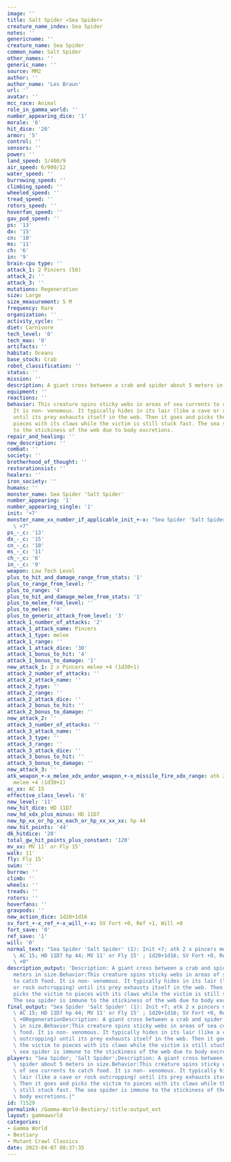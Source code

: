 ```yaml
---
image: ''
title: Salt Spider «Sea Spider»
creature_name_index: Sea Spider
notes: ''
genericname: ''
creature_name: Sea Spider
common_name: Salt Spider
other_names: ''
generic_name: ''
source: MM2
author: ''
author_name: 'Les Braun'
url: ''
avatar: ''
mcc_race: Animal
role_in_gamma_world: ''
number_appearing_dice: '1'
morale: '6'
hit_dice: '20'
armor: '5'
control: ''
sensors: ''
power: ''
land_speed: 3/400/9
air_speed: 6/900/12
water_speed: ''
burrowing_speed: ''
climbing_speed: ''
wheeled_speed: ''
tread_speed: ''
rotors_speed: ''
hoverfan_speed: ''
gav_pod_speed: ''
ps: '13'
dx: '15'
cn: '10'
ms: '11'
ch: '6'
in: '9'
brain-cpu type: ''
attack_1: 2 Pincers (50)
attack_2: ''
attack_3: ''
mutations: Regeneration
size: Large
size_measurement: 5 M
frequency: Rare
organization: ''
activity_cycle: ''
diet: Carnivore
tech_level: '0'
tech_max: '0'
artifacts: ''
habitat: Oceans
base_stock: Crab
robot_classification: ''
status: ''
mission: ''
description: A giant cross between a crab and spider about 5 meters in size.
equipment: ''
reactions: ''
behavior: This creature spins sticky webs in areas of sea currents to catch food.
  It is non- venomous. It typically hides in its lair (like a cave or rock outcropping)
  until its prey exhausts itself in the web. Then it goes and picks the victim to
  pieces with its claws while the victim is still stuck fast. The sea spider is immune
  to the stickiness of the web due to body excretions.
repair_and_healing: ''
new_description: ''
combat: ''
society: ''
brotherhood_of_thought: ''
restorationsist: ''
healers: ''
iron_society: ''
humans: ''
monster_name: Sea Spider 'Salt Spider'
number_appearing: '1'
number_appearing_single: '1'
init: '+7'
monster_name_xx_number_if_applicable_init_+-x: "Sea Spider 'Salt Spider' (1): Init\
  \ +7"
ps_-_c: '13'
dx_-_c: '15'
cn_-_c: '10'
ms_-_c: '11'
ch_-_c: '6'
in_-_c: '9'
weapon: Low Tech Level
plus_to_hit_and_damage_range_from_stats: '1'
plus_to_range_from_level: ''
plus_to_range: '4'
plus_to_hit_and_damage_melee_from_stats: '1'
plus_to_melee_from_level: ''
plus_to_melee: '4'
plus_to_generic_attack_from_level: '3'
attack_1_number_of_attacks: '2'
attack_1_attack_name: Pincers
attack_1_type: melee
attack_1_range: ''
attack_1_attack_dice: '30'
attack_1_bonus_to_hit: '4'
attack_1_bonus_to_damage: '1'
new_attack_1: 2 x Pincers melee +4 (1d30+1)
attack_2_number_of_attacks: ''
attack_2_attack_name: ''
attack_2_type: ''
attack_2_range: ''
attack_2_attack_dice: ''
attack_2_bonus_to_hit: ''
attack_2_bonus_to_damage: ''
new_attack_2: ''
attack_3_number_of_attacks: ''
attack_3_attack_name: ''
attack_3_type: ''
attack_3_range: ''
attack_3_attack_dice: ''
attack_3_bonus_to_hit: ''
attack_3_bonus_to_damage: ''
new_attack_3: ''
atk_weapon_+-x_melee_xdx_andor_weapon_+-x_missile_fire_xdx_range: atk 2 x pincers
  melee +4 (1d30+1)
ac_xx: AC 15
effective_class_level: '6'
new_level: '11'
new_hit_dice: HD 11D7
new_hd_xdx_plus_minus: HD 11D7
new_hp_xx_or_hp_xx_each_or_hp_xx_xx_xx: hp 44
new_hit_points: '44'
d6_hitdice: '20'
total_gw_hit_points_plus_constant: '120'
mv_xx: MV 11' or Fly 15'
walk: 11'
fly: Fly 15'
swim: ''
burrow: ''
climb: ''
wheels: ''
treads: ''
rotors: ''
hoverfans: ''
gravpods: ''
new_action_dice: 1d20+1d16
sv_fort_+-x_ref_+-x_will_+-x: SV Fort +0, Ref +1, Will +0
fort_save: '0'
ref_save: '1'
will: '0'
normal_text: "Sea Spider 'Salt Spider' (1): Init +7; atk 2 x pincers melee +4 (1d30+1);\
  \ AC 15; HD 11D7 hp 44; MV 11' or Fly 15' ; 1d20+1d16; SV Fort +0, Ref +1, Will\
  \ +0"
description_output: 'Description: A giant cross between a crab and spider about 5
  meters in size.Behavior:This creature spins sticky webs in areas of sea currents
  to catch food. It is non- venomous. It typically hides in its lair (like a cave
  or rock outcropping) until its prey exhausts itself in the web. Then it goes and
  picks the victim to pieces with its claws while the victim is still stuck fast.
  The sea spider is immune to the stickiness of the web due to body excretions.'
final_output: "Sea Spider 'Salt Spider' (1): Init +7; atk 2 x pincers melee +4 (1d30+1);\
  \ AC 15; HD 11D7 hp 44; MV 11' or Fly 15' ; 1d20+1d16; SV Fort +0, Ref +1, Will\
  \ +0RegenerationDescription: A giant cross between a crab and spider about 5 meters\
  \ in size.Behavior:This creature spins sticky webs in areas of sea currents to catch\
  \ food. It is non- venomous. It typically hides in its lair (like a cave or rock\
  \ outcropping) until its prey exhausts itself in the web. Then it goes and picks\
  \ the victim to pieces with its claws while the victim is still stuck fast. The\
  \ sea spider is immune to the stickiness of the web due to body excretions."
players: "Sea Spider; 'Salt Spider';Description: A giant cross between a crab and\
  \ spider about 5 meters in size.Behavior:This creature spins sticky webs in areas\
  \ of sea currents to catch food. It is non- venomous. It typically hides in its\
  \ lair (like a cave or rock outcropping) until its prey exhausts itself in the web.\
  \ Then it goes and picks the victim to pieces with its claws while the victim is\
  \ still stuck fast. The sea spider is immune to the stickiness of the web due to\
  \ body excretions.|"
id: 71529
permalink: /Gamma-World-Bestiary/:title:output_ext
layout: gammaworld
categories:
- Gamma World
- Bestiary
- Mutant Crawl Classics
date: 2023-04-07 08:37:35
---
```

